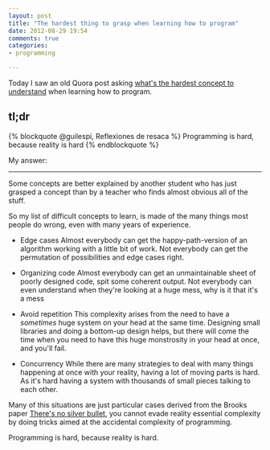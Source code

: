 ```yaml
---
layout: post
title: "The hardest thing to grasp when learning how to program"
date: 2012-08-29 19:54
comments: true
categories: 
- programming

---
```

Today I saw an old Quora post asking [what's the hardest concept to understand](http://www.quora.com/What-are-the-most-common-hard-concepts-to-understand-when-learning-how-to-program) when learning how to program.

tl;dr
----

{% blockquote @guilespi, Reflexiones de resaca %}
Programming is hard, because reality is hard
{% endblockquote %}

My answer:

---

Some concepts are better explained by another student who has just grasped a concept than by a teacher who finds almost obvious all of the stuff.

So my list of difficult concepts to learn, is made of the many things most people do wrong, even with many years of experience.

* Edge cases
Almost everybody can get the happy-path-version of an algorithm working with a little bit of work.
Not everybody can get the permutation of possibilities and edge cases right.

* Organizing code
Almost everybody can get an unmaintainable sheet of poorly designed code, spit some coherent output.
Not everybody can even understand when they're looking at a huge mess, why is it that it's a mess

* Avoid repetition
This complexity arises from the need to have a _sometimes_ huge system on your head at the same time.
Designing small libraries and doing a bottom-up design helps, but there will come the time when you need to have this huge monstrosity in your head at once, and you'll fail.

* Concurrency
While there are many strategies to deal with many things happening at once with your reality, having a lot of moving parts is hard. As it's hard having a system with thousands of small pieces talking to each other.

Many of this situations are just particular cases derived from the Brooks paper [There's no silver bullet](http://en.wikipedia.org/wiki/No_Silver_Bullet), you cannot evade reality essential complexity by doing tricks aimed at the accidental complexity of programming.

Programming is hard, because reality is hard.
